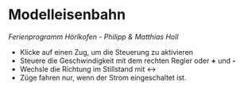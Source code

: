 # Modelleisenbahn

*Ferienprogramm H&ouml;rlkofen - Philipp & Matthias Holl*

* Klicke auf einen Zug, um die Steuerung zu aktivieren
* Steuere die Geschwindigkeit mit dem rechten Regler oder **+** und **-**
* Wechsle die Richtung im Stillstand mit <->
* Z&uuml;ge fahren nur, wenn der Strom eingeschaltet ist.